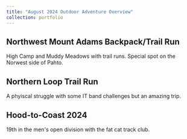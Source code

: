 ```yaml
---
title: "August 2024 Outdoor Adventure Overview"
collection: portfolio
---
```


## Northwest Mount Adams Backpack/Trail Run
High Camp and Muddy Meadows with trail runs. Special spot on the Norwest side of Pahto.

<div class="strava-embed-placeholder" data-embed-type="activity" data-embed-id="12064330513" data-style="standard" data-from-embed="false"></div><script src="https://strava-embeds.com/embed.js"></script>

## Northern Loop Trail Run
A phyiscal struggle with some IT band challenges but an amazing trip. 

<div class="strava-embed-placeholder" data-embed-type="activity" data-embed-id="12180924173" data-style="standard" data-from-embed="false"></div><script src="https://strava-embeds.com/embed.js"></script>

## Hood-to-Coast 2024
19th in the men's open division with the fat cat track club.

<div class="strava-embed-placeholder" data-embed-type="activity" data-embed-id="12224958464" data-style="standard" data-from-embed="false"></div><script src="https://strava-embeds.com/embed.js"></script>